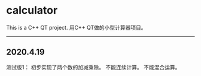 # calculator
This is a C++ QT project.
用C++ QT做的小型计算器项目。

---

## 2020.4.19
测试版1：
初步实现了两个数的加减乘除。
不能连续计算。
不能混合运算。
